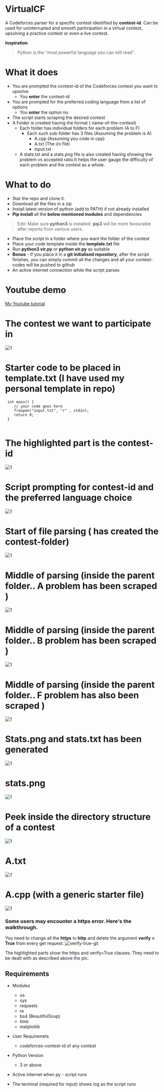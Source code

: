 # VirtualCF
A Codeforces parser for a specific contest identified by **contest-id**. Can be used for uninterrupted and smooth participation in a virtual contest, upsolving a practice contest or even a live contest.

**Inspiration** 
> Python is the "most powerful language you can still read".

# What it does
* You are prompted the contest-id of the Codeforces contest you want to upsolve
    * You **enter** the contest-id
* You are prompted for the preferred coding language from a list of options
    * You **enter** the option no.
* The script starts scraping the desired contest
* A Folder is created having the format ( name-of-the-contest)
    * Each folder has individual folders for each problem (A to F)
        * Each such sub-folder has 3 files (Assuming the problem is A)
            * A.cpp (Assuming you code in cpp)
            * A.txt (The i/o file)
            * input.txt 
    * A stats.txt and a stats.png file is also created having showing the problem vs accepted ratio.It helps the user gauge the difficulty of each problem and the contest as a whole.

# What to do
* Star the repo and clone it.
* Download all the files in a zip 
* Install latest version of python (add to PATH) if not already installed
* **Pip install** all the **below mentioned modules** and dependencies 
> Edit: Make sure **python3** is installed. **pip3** will be more favourable after reports from various users.
* Place the script in a folder where you want the folder of the contest
* Place your code template inside the **template.txt** file
* Run **python3 vir.py** or **python vir.py** as suitable
* **Bonus** - If you place it in a **git initialised repository**, after the script finishes, you can simply commit all the changes and all your contest-codes will be pushed to github
* An active internet connection while the script parses     

# Youtube demo
[My Youtube tutorial](https://youtu.be/9UNwuovxQm4)

# The contest we want to participate in
![1](https://user-images.githubusercontent.com/39147514/65833571-5f925f00-e2ef-11e9-9387-bec6c396ab20.png)

# Starter code to be placed in template.txt (I have used my personal template in repo)

```
 int main() {
	// your code goes here
	freopen("input.txt", "r" , stdin);
	return 0;
 }
 
```
# The highlighted part is the contest-id
![1](https://user-images.githubusercontent.com/39147514/65833821-08da5480-e2f2-11e9-8180-ffd731417d9a.png)

# Script prompting for contest-id and the preferred language choice
![1](https://user-images.githubusercontent.com/39147514/65833833-31fae500-e2f2-11e9-880c-6383cb78cb17.png)

# Start of file parsing ( has created the contest-folder)
![1](https://user-images.githubusercontent.com/39147514/65833871-9fa71100-e2f2-11e9-9421-84a4723d9b61.png)

# Middle of parsing (inside the parent folder.. **A** problem has been scraped )
![1](https://user-images.githubusercontent.com/39147514/65833898-f3195f00-e2f2-11e9-934f-efe00230829c.png)

# Middle of parsing (inside the parent folder.. **B** problem has been scraped )
![1](https://user-images.githubusercontent.com/39147514/65833907-1ba15900-e2f3-11e9-98b0-a8053c898214.png)

# Middle of parsing (inside the parent folder.. **F** problem has also been scraped )
![1](https://user-images.githubusercontent.com/39147514/65833918-3e337200-e2f3-11e9-8b40-d81851474465.png)

# Stats.png and stats.txt has been generated
![1](https://user-images.githubusercontent.com/39147514/65833929-5b684080-e2f3-11e9-99d1-d2689f600022.png)

# stats.png
![1](https://user-images.githubusercontent.com/39147514/65833936-7aff6900-e2f3-11e9-9fcb-98bd7d07cf6f.png)

# Peek inside the directory structure of a contest
![1](https://user-images.githubusercontent.com/39147514/65833943-92d6ed00-e2f3-11e9-8259-cbeb47bd8dd3.png)

# A.txt
![1](https://user-images.githubusercontent.com/39147514/65833951-aa15da80-e2f3-11e9-835b-c00cf6fd5e51.png)

# A.cpp (with a generic starter file)
![1](https://user-images.githubusercontent.com/39147514/65833957-c6197c00-e2f3-11e9-8e46-f634657b93e1.png)

### Some users may encounter a https error. Here's the walkthrough.
You need to change all the **https** to **http** and delete the argument **verify = True** from every get request.
![verify-true-git](https://user-images.githubusercontent.com/39147514/65818085-cc442580-e22b-11e9-8e05-bd04eadb6965.png)

The highlighted parts show the https and verify=True clauses. They need to be dealt with as described above the pic.

## Requirements
* Modules
    * os
    * sys
    * requests
    * re
    * bs4 (BeautifulSoup)
    * time
    * matplotlib

* User Requiremets
    * codeforces-contest-id of any contest

* Python Version
    * 3 or above

* Active internet when py - script runs

* The terminal (required for input) shows log as the script runs


